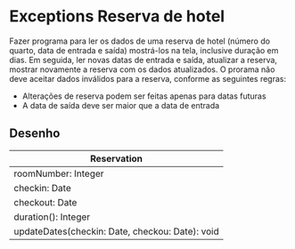 # Exceptions Reserva de hotel

Fazer programa para ler os dados de uma reserva de hotel (número do quarto, data de entrada e saída) mostrá-los na tela, inclusive duração em dias. Em seguida, ler novas datas de entrada e saída, atualizar a reserva, mostrar novamente a reserva com os dados atualizados. O prorama não deve aceitar dados inválidos para a reserva, conforme as seguintes regras:

- Alterações de reserva podem ser feitas apenas para datas futuras
- A data de saída deve ser maior que a data de entrada

## Desenho

|Reservation|
|---|
|roomNumber: Integer|
|checkin: Date|
|checkout: Date|
|duration(): Integer|
|updateDates(checkin: Date, checkou: Date): void|
